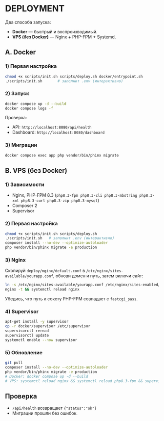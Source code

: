 # DEPLOYMENT

Два способа запуска:
- **Docker** — быстрый и воспроизводимый.
- **VPS (без Docker)** — Nginx + PHP-FPM + Systemd.

## A. Docker

### 1) Первая настройка

```bash
chmod +x scripts/init.sh scripts/deploy.sh docker/entrypoint.sh
./scripts/init.sh       # заполнит .env (интерактивно)
```

### 2) Запуск

```bash
docker compose up -d --build
docker compose logs -f
```

Проверка:

* API: `http://localhost:8080/api/health`
* Dashboard: `http://localhost:8080/dashboard`

### 3) Миграции

```bash
docker compose exec app php vendor/bin/phinx migrate
```

## B. VPS (без Docker)

### 1) Зависимости

* Nginx, PHP-FPM 8.3 (`php8.3-fpm php8.3-cli php8.3-mbstring php8.3-xml php8.3-curl php8.3-zip php8.3-mysql`)
* Composer 2
* Supervisor

### 2) Первая настройка

```bash
chmod +x scripts/init.sh scripts/deploy.sh
./scripts/init.sh   # заполнит .env (интерактивно)
composer install --no-dev --optimize-autoloader
php vendor/bin/phinx migrate -e production
```

### 3) Nginx

Скопируй `deploy/nginx/default.conf` в `/etc/nginx/sites-available/yourapp.conf`, обнови домен и путь, затем включи сайт:

```bash
ln -s /etc/nginx/sites-available/yourapp.conf /etc/nginx/sites-enabled/yourapp.conf
nginx -t && systemctl reload nginx
```

Убедись, что путь к сокету PHP-FPM совпадает с `fastcgi_pass`.

### 4) Supervisor

```bash
apt-get install -y supervisor
cp -r docker/supervisor /etc/supervisor
supervisorctl reread
supervisorctl update
systemctl enable --now supervisor
```

### 5) Обновление

```bash
git pull
composer install --no-dev --optimize-autoloader
php vendor/bin/phinx migrate -e production
# Docker: docker compose up -d --build
# VPS: systemctl reload nginx && systemctl reload php8.3-fpm && supervisorctl reload
```

## Проверка

* `/api/health` возвращает `{"status":"ok"}`
* Миграции прошли без ошибок.
